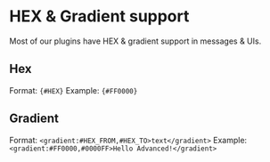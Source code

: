 # HEX & Gradient support

Most of our plugins have HEX & gradient support in messages & UIs.

## Hex

Format: `{#HEX}`
Example: `{#FF0000}`

## Gradient

Format: `<gradient:#HEX_FROM,#HEX_TO>text</gradient>`
Example: `<gradient:#FF0000,#0000FF>Hello Advanced!</gradient>`
